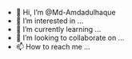 - 👋 Hi, I’m @Md-Amdadulhaque
- 👀 I’m interested in ...
- 🌱 I’m currently learning ...
- 💞️ I’m looking to collaborate on ...
- 📫 How to reach me ...

<!---
#include<stdio.h>
#include<string.h>
#define ll int
void Add_test();
void Add_patient();
void Add_doctor();
void Search_test();
void Search_patient();
void Search_doctor();
void Delete_patients();
void Delete_doctor();
void Delete_test();
void blood_bank();
void add_organd();
void delete_od();

struct patients
{
    ll serial,room;
    char name[20];
    char sex [6];
    char disease[10];
    char blood[4];
    char contact[12];
};

struct doctors
{
    ll serial,room;
    char name[20];
    char contact[12];
    char desig[30];
    char w_days[12];
    char w_hour[5];
};

struct test
{
    char name[20];
    ll coast;
};

struct blood
{
     char grp[11];
     char name[15];
     char contact[13];
};

struct organ
{
char organ_n[20];
char d_name[22];
int age;
char sex[4];
char contact[13];
};

int Login(char Username[100],char Password[100])
{
    if(strcmp(Username,"123")==0&&strcmp(Password,"123")==0)return 1;
    else return 0;
}
int main()
{
    char Username[200],Password[20];
    printf("______Welcome to Al Shefa Hospital______\n\n\n\n");
    printf(" Enter Username: ");
    gets(Username);
    printf(" Enter Password: ");
    gets(Password);
    int test=Login(Username,Password);
    if(test==1)
    printf("\nSuccessfully Login !!\n\n");
    else
    printf("Invalid Username or Password\n");
    if(test==1)
    {
        while(1)
        {
            printf("Please Choose option :\n\n\n");
            printf("1: Add patient\n");
            printf("2: Add Doctor\n");
            printf("3: Add Medicale_test\n");
            printf("4: Search patient\n");
            printf("5: Search doctors\n");
            printf("6: Search Test\n");
            printf("7: Delete Patients_record\n");
            printf("8: Delete Doctors_record\n");
            printf("9: Delete Test_record\n");
            printf("10: Blood_Bank:\n");
            printf("11: Organ\n");
            printf("12: Exit\n\n");
            printf(" Enter your option: ");
            int c;
            scanf("%d",&c);
            if(c==1)
                Add_patient();
            else if(c==2)
                Add_doctor();
            else if(c==3)
                Add_test();
            else if(c==4)
                Search_patient();
            else if(c==5)
                Search_doctor();
            else if(c==6)
                Search_test();
            else if(c==7)
                Delete_patients();
            else if(c==8)
                Delete_doctor();
            else if(c==9)
                Delete_test();
            else if(c==10)
                blood_bank();
            else if(c==11){
                 Organ();
            }
            else if(c==12){
            return 1;
             }
            else
                printf("\n Please enter a valid number\n");
        }
    }
}
void Add_patient()
{
    FILE *f1;

    struct patients p;

    f1=fopen("patients.txt","wb");

        printf("Enter number patients Serial number\n");


        scanf("%d",&p.serial);

        fflush(stdin);

        printf("Enter number patients Room number\n");
        fflush(stdin);
        scanf("%d",&p.room);
        fflush(stdin);
        printf("Enter number patients Name\n");

        scanf("%s",p.name);
        fflush(stdin);

        printf("Enter number patients Sex\n");
        scanf("%s",p.sex);
        fflush(stdin);
        printf("Enter number patients Disease\n");

        scanf("%s",p.disease);
        fflush(stdin);
        printf("Enter number  patients Blood Group\n");

        scanf("%s",p.blood);
        fflush(stdin);
        printf("Enter number  patients contact number\n");

        scanf("%s",p.contact);


        fwrite(&p,sizeof(p),1,f1);
        fclose(f1);

}
void Search_patient()
{
    FILE *f1;
    struct patients p[2000];
    f1=fopen("patients.txt","rb");
    if(f1==NULL)
    {
        printf("!The patients list is empty//!!\n");
        return ;
    }
    fread(p,sizeof(struct patients),2000,f1);
    printf("Enter the serial number of patients: ");
    ll sr;
    scanf("%d",&sr);
    for(int i=0; i<2000; i++)
    {
        if(p[i].serial==sr)
        {
            printf("\n Serial number = %d\n",p[i].serial);
            printf(" Room number = %d\n",p[i].room);
            printf(" Name = %s\n",p[i].name);
            printf(" Sex = %s\n",p[i].sex);
            printf(" Disease = %s\n",p[i].disease);
            printf(" Contact number = %s\n",p[i].contact);
            fclose(f1);
            return ;
        }
    }
    printf("The patient not found\n");
    fclose(f1);
}
void Delete_patients()
{
    FILE *f1;
    f1=fopen("patients.txt","wb");
    struct patients p[2000];
    fread(p,sizeof(struct patients),2000,f1);
    printf("Enter the serial number of the patients: ");
    int s;
    scanf("%d",&s);
    fflush(stdin);
    printf("Enter the name of the patients: ");
    char c[20];
    scanf("%s",c);
    fflush(stdin);
    for(int i=0; i<2000; i++)
    {
        if(p[i].serial==s && strcmp(p[i].name,c)==0)
        {
            strcpy(p[i].name,"removed");
            p[i].serial=0;
        }
    }
}
void Add_doctor()
{
    FILE *f1;
    struct doctors p;
    f1=fopen("doctors.txt","wb");

        printf(" Enter number doctor Serial number\n");
        fflush(stdin);
        scanf("%d",&p.serial);
        printf(" Enter number doctor Room number\n");
        fflush(stdin);
        scanf("%d",&p.room);
        printf(" Enter number doctor Name\n");//doctors name
        fflush(stdin);
        scanf("%s",p.name);
        printf(" Enter number doctor contact number\n");//contact_number
        fflush(stdin);
        scanf("%s",p.contact);
        printf(" Enter number doctor designation\n");// designation
        fflush(stdin);
        scanf("%s",p.desig);

        printf(" Enter number doctor Working_days\n");// designation
        fflush(stdin);
        scanf("%s",p.w_days);

        printf(" Enter number doctor working_hour\n");// designation
        fflush(stdin);

        scanf("%s",p.w_hour);

        fwrite(&p,sizeof(p),1,f1);
        fclose(f1);
}

void Search_doctor()
{
    FILE *f1;
    struct doctors p[2000];
    f1=fopen("doctors.txt","rb");
    if(f1==NULL)
    {
        printf("!The doctors list is empty//!!\n");
        return ;
    }
    fread(p,sizeof(struct doctors),2000,f1);
    printf("Enter the serial number of doctor: ");
    ll sr;
    scanf("%d",&sr);
    ll cnt=0;
    for(int i=0; i<2000; i++)
    {
        if(p[i].serial==sr)
        {
            printf("\n Serial number = %d\n",p[i].serial);
            printf("   Room number = %d\n",p[i].room);
            printf("   Name = %s\n",p[i].name);
            printf("   Contact number = %s\n",p[i].contact);
            printf("   Designation = %s\n",p[i].desig);
            printf("   Working_days = %s\n",p[i].w_days);
            printf("   Working_hour = %s\n",p[i].w_hour);
            fclose(f1);
            return ;
        }
    }
    printf("The information doesnt exits !!!\n");
    fclose(f1);
}
void Delete_doctor()
{
    FILE *f1;
    f1=fopen("doctors.txt","wb");
    struct doctors p[200];
    fread(p,sizeof(struct doctors),200,f1);
    printf("Enter the serial number of the doctor: ");
    int s;
    scanf("%d",&s);
    fflush(stdin);
    printf("Enter the name of the doctor: ");
    char c[20];
    scanf("%s",c);
    fflush(stdin);
    ll cnt=0;
    for(int i=0; i<=200; i++)
    {
        if(p[i].serial==s && strcmp(p[i].name,c)==0)
        {
            strcpy(p[i].name," removed");
            p[i].serial=0;
            cnt=1;
            printf(" Deletion completed\n");
        }
    }
    if(cnt==0)
    printf(" Information not found\n");
}
void Add_test()
{
    FILE *f1;
    struct test p[200];
    f1=fopen("test.txt","wb");
    printf(" How many test you wants to add ? : ");
    int t;
    scanf("%d",&t);
    for(int i=0; i<=t; i++)
    {
        printf(" Enter number %d Medicale_test Name\n",i);
        fflush(stdin);
        scanf("%s",p[i].name);
        printf(" Enter number %d Medicale_test coast\n",i);//coast
        fflush(stdin);
        scanf("%d",&p[i].coast);
    }
    fwrite(p,sizeof(struct test),200,f1);
    fclose(f1);
}
void Search_test()
{
    FILE *f1;
    struct test p[20];
    f1=fopen("test.txt","rb");
    if(f1==NULL)
    {
        printf(" The patients list is empty//!!\n");
        return ;
    }
    fread(p,sizeof(struct test),20,f1);
    printf(" Enter the name of test : ");
    char c[22];
    scanf("%s",c);
    fflush(stdin);
    ll cnt=0;
    for(int i=0 ;i<=20; i++)
    {
        ll k=strcmp(p[i].name,c);
        if(k==0)
        {
            cnt=1;
            printf("\nMedicale_test Name = %s",p[i].name);
            printf("\nTest_Coast = %d\n",p[i].coast);
            break;
        }
    }
    if(cnt==0)
    printf("\n The information doesnt exits\n");
    fclose(f1);
}
void Delete_test()
{
    FILE *f1;
    f1=fopen("test.txt","wb");
    struct test p[200];
    fread(p,sizeof(struct test),200,f1);
    printf(" Enter the name of the test: ");
    char c[20];
    scanf("%s",c);
    fflush(stdin);
    for(int i=0; i<200; i++)
    {
        if(strcmp(p[i].name,c)==0)
        {
            strcpy(p[i].name,"removed");
            printf(" Deletion completed!!\n");
            break;
        }
    }
}

void blood_bank()
{
    printf(" Press 1 for Add donor\n");
    printf(" Press 2 for Search donor\n");
    int t;
    scanf("%d",&t);

    if(t==1)
    {
        FILE *f1;
        struct blood p;
        f1=fopen("blood.txt","wb");
        printf(" Blood group : ");
        fflush(stdin);
        scanf("%s",p.grp);
        fflush(stdin);
        printf(" Name : ");
        scanf("%s",p.name);
        printf(" Contact : ");
        fflush(stdin);
        scanf("%s",p.contact);
        fwrite(&p,sizeof(p),1,f1);
        fclose(f1);

   }
    else {
        char c[5];
        printf(" Enter needed Blood group : ");
        scanf("%s",c);
        FILE *f;
        f=fopen("blood.txt","rb");
        struct blood t[200];
        fread(t,sizeof(struct blood),200,f);
        for(int i=0;i<200;i++){
                    if(strcmp(t[i].grp,c)==0){
                    printf("%s\n%s\n%s\n",t[i].grp,t[i].name,t[i].contact);
                    fclose(f);
                    return ;
            }
        }
        printf(" Sorry not found\n");
        fclose(f);
       }

}
void Organ()
{
    printf(" Press 1 for donating organ\n");
    printf(" press 2 for search organ donator\n");
    int t;
    scanf("%d",&t);
    if(t==1){

          FILE *f;
          struct organ p;
          f=fopen("organ.txt","wb");
          printf(" Name of the organ\n");
          fflush(stdin);
          scanf("%s",p.organ_n);
          printf(" Name of the donor\n");
          fflush(stdin);
          scanf("%s",p.d_name);
          printf(" sex: \n");
          fflush(stdin);
          scanf("%s",p.sex);
          printf(" age: \n");
          fflush(stdin);
          scanf("%d",&p.age);
          printf(" contact: \n");
          fflush(stdin);
          scanf("%s",p.contact);
          fwrite(&p,sizeof(p),1,f);
          fclose(f);
          return ;

    }
    else {
        char c[10];
        printf(" Enter needed Organ Name  : ");
        scanf("%s",c);
        FILE *f;
        f=fopen("organ.txt","rb");
        struct organ t[200];
        fread(t,sizeof(struct organ),200,f);
        int ok=0;
        for(int i=0;i<200;i++){
                    if(strcmp(t[i].organ_n,c)==0){ok++;
                    printf("%s\n%s\n%s\n%d\n%s\n",t[i].organ_n,t[i].d_name,t[i].contact,&t[i].age,t[i].sex);
            }
        }
        if(ok==0)
        printf("  Sorry not found!!!\n");
        fclose(f);
       }
}
--->


